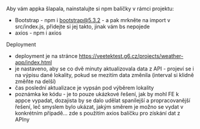 Aby vám appka šlapala, nainstalujte si npm balíčky v rámci projektu:
- Bootstrap - npm i bootstrap@5.3.2 - a pak mrkněte na import v src/index.js, přidejte si jej takto, jinak vám bs nepojede
- axios - npm i axios

Deployment
- deployment je na stránce https://veetektest.g6.cz/projects/weather-app/index.html
- je nastaveno, aby se co dvě minuty aktualizovala data z API - projeví se i na výpisu dané lokality, pokud se mezitím data změnila (interval si klidně změňte na delší)
- čas poslední aktualizace je vypsán pod výběrem lokality
- poznámka ke kódu - je to pouze ukázkové řešení, jak by mohl FE k appce vypadat, dozajista by se dalo udělat spanilejší a propracovanější řešení, leč smyslem bylo ukázat, jakým směrem je možno se vydat v konkrétním případě... zde s použitím axios balíčku pro získání dat z APIny
